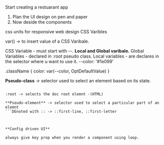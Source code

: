 Start creating a restuarant app

1. Plan the UI design on pen and paper
2. Now deside the components

css units for responsive web design
CSS Varibles

var() -> to insert value of a CSS Varibale.

CSS Variable - must start with --.
**Local and Global varibale.**
Global Variables - declared in :root pseudo class.
Local variables - are declares in the selector where u want to use it.
--color: '#1e099'

.className {
color: var(--color, OptDefaultValue)
}

**Pseudo-class** -> selector used to select an element based on its state.

````Denoted with single color -> :root, :hover, :active, :focus, :visited, :unvisited

:root -> selects the doc root elemnt -(HTML)

**Pseudo-element** -> selector used to select a particular part of an elemnt
```DEnoted with :: -> ::first-line, ::first-letter



**Config driven UI**

always give key prop when you render a component using loop.

````
